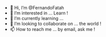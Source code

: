 - 👋 Hi, I’m @FernandoFatah
- 👀 I’m interested in ... Learn !
- 🌱 I’m currently learning ...
- 💞️ I’m looking to collaborate on ... the world !
- 📫 How to reach me ...  by email, ask me !

<!---
FernandoFatah/FernandoFatah is a ✨ special ✨ repository because its `README.md` (this file) appears on your GitHub profile.
You can click the Preview link to take a look at your changes.
--->
